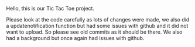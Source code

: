 Hello, this is our Tic Tac Toe project.

Please look at the code carefully as lots of changes were made, we also did a updatenotification function but had some issues with github and it did not want to upload. So please see old commits as it should be there.
We also had a background but once again had issues with github.
